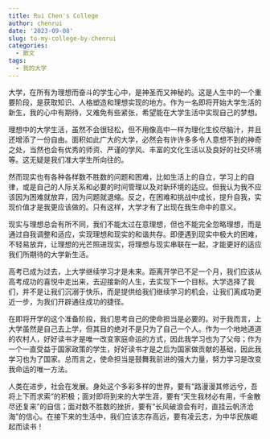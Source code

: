 ```yaml
---
title: Rui Chen's College
author: chenrui
date: '2023-09-08'
slug: to-my-college-by-chenrui
categories:
  - 散文
tags:
  - 我的大学
---
```



大学，在所有为理想而奋斗的学生心中，是神圣而又神秘的。这是人生中的一个重要阶段，是获取知识、人格塑造和理想实现的地方。作为一名即将开始大学生活的新生，我的心中有期待，又难免有些紧张，希望能在大学生活中实现自己的梦想。

理想中的大学生活，虽然不会很轻松，但不用像高中一样为理化生绞尽脑汁，并且还增添了一份自由。面积如此广大的大学，必然会有许许多多令人意想不到的神奇之处，当然也会有优秀的师资、严谨的学风、丰富的文化生活以及良好的社交环境等。这无疑是我们准大学生所向往的。

然而现实也有各种各样数不胜数的问题和困难，比如生活上的自立，学习上的自律，或是自己的人际关系和必要的时间管理以及对新环境的适应。但我认为我不应该因为困难就放弃，因为问题就退缩。反之，在困难和挑战中成长，提升自我，实现价值才是我更应该做的。只有这样，大学才有了出现在我生命中的意义。

现实与理想总会有所不同，我们不能太过在意理想，但也不能完全忽略理想，而是通过自我调整和适应，实现理想和现实的和谐共存。即便遇到现实中极大的困难，不轻易放弃，让理想的光芒照进现实，将理想与现实串联在一起，才能更好的适应我们所期待的大学新生活。

高考已成为过去，上大学继续学习才是未来。距离开学已不足一个月，我们应该从高考成功的喜悦中走出来，去迎接新的人生，去实现下一个目标。大学选择了我们，并不是让我们沉溺于快乐，而是提供给我们继续学习的机会，让我们离成功更近一步，为我们开辟通往成功的捷径。

在即将开学的这个准备阶段，我们思考自己的使命担当是必要的。对于我而言，上大学虽然是自己去上学，但其目的绝对不是只为了自己一个人。作为一个地地道道的农村人，好好读书才是唯一改变家庭命运的方式，因此我学习也为了父母；作为一个一直受益于国家政策的学生，好好读书才是之后为国家做贡献的基础，因此我学习也为了国家。总而言之，使命担当是鼓舞我前进的强大力量，努力学习是改变我命运的唯一方法。

人类在进步，社会在发展。身处这个多彩多样的世界，要有“路漫漫其修远兮，吾将上下而求索”的积极；面对即将到来的大学生涯，要有“天生我材必有用，千金散尽还复来”的自信；面对数不胜数的挫折，要有“长风破浪会有时，直挂云帆济沧海”的信心。在接下来的生活中，我们应该志存高远，要有凌云志，为中华民族崛起而读书！